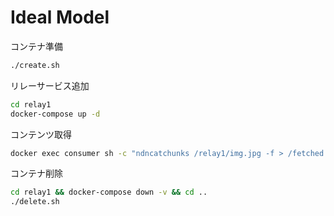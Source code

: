 # Ideal Model

コンテナ準備
```bash
./create.sh
```

リレーサービス追加
```bash
cd relay1
docker-compose up -d
```

コンテンツ取得
```bash
docker exec consumer sh -c "ndncatchunks /relay1/img.jpg -f > /fetched.jpg"
```

コンテナ削除
```bash
cd relay1 && docker-compose down -v && cd ..
./delete.sh
```
